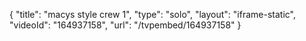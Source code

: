{
    "title": "macys style crew 1",
    "type": "solo",
    "layout": "iframe-static",
    "videoId": "164937158",
    "url": "\/tvpembed\/164937158"
}